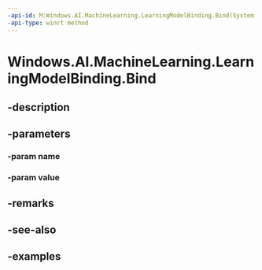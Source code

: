 ```yaml
---
-api-id: M:Windows.AI.MachineLearning.LearningModelBinding.Bind(System.String,System.Object)
-api-type: winrt method
---
```


<!-- Method syntax.
public void LearningModelBinding.Bind(String name, Object value)
-->

# Windows.AI.MachineLearning.LearningModelBinding.Bind

## -description

## -parameters
### -param name

### -param value

## -remarks

## -see-also

## -examples

